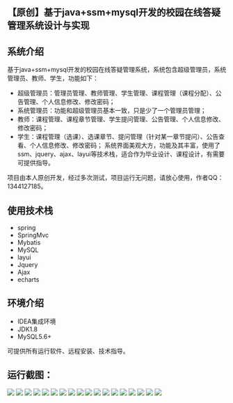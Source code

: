 ## 【原创】基于java+ssm+mysql开发的校园在线答疑管理系统设计与实现

## 系统介绍

基于java+ssm+mysql开发的校园在线答疑管理系统，系统包含超级管理员，系统管理员、教师、学生，功能如下：
- 超级管理员：管理员管理、教师管理、学生管理、课程管理（课程分配）、公告管理、个人信息修改、修改密码；
- 系统管理员：功能和超级管理员基本一致，只是少了一个管理员管理；
- 教师：课程管理、课程章节管理、学生提问管理、公告管理、个人信息修改、修改密码；
- 学生：课程管理（选课）、选课章节、提问管理（针对某一章节提问）、公告查看、个人信息修改、修改密码；
系统界面美观大方，功能及其丰富，使用了ssm、jquery、ajax、layui等技术栈，适合作为毕业设计、课程设计，有需要可提供指导。

项目由本人原创开发，经过多次测试，项目运行无问题，请放心使用，作者QQ：1344127185。

## 使用技术栈

- spring
- SpringMvc
- Mybatis
- MySQL
- layui
- Jquery
- Ajax
- echarts

## 环境介绍

- IDEA集成环境
- JDK1.8
- MySQL5.6+

可提供所有运行软件、远程安装、技术指导。

## 运行截图：
![](https://github.com/itcoderyhl/OnlineQA/blob/main/images/1.png)
![](https://github.com/itcoderyhl/OnlineQA/blob/main/images/2.png)
![](https://github.com/itcoderyhl/OnlineQA/blob/main/images/3.png)
![](https://github.com/itcoderyhl/OnlineQA/blob/main/images/4.png)
![](https://github.com/itcoderyhl/OnlineQA/blob/main/images/5.png)
![](https://github.com/itcoderyhl/OnlineQA/blob/main/images/6.png)
![](https://github.com/itcoderyhl/OnlineQA/blob/main/images/7.png)
![](https://github.com/itcoderyhl/OnlineQA/blob/main/images/8.png)
![](https://github.com/itcoderyhl/OnlineQA/blob/main/images/9.png)
![](https://github.com/itcoderyhl/OnlineQA/blob/main/images/10.png)
![](https://github.com/itcoderyhl/OnlineQA/blob/main/images/11.png)
![](https://github.com/itcoderyhl/OnlineQA/blob/main/images/12.png)
![](https://github.com/itcoderyhl/OnlineQA/blob/main/images/13.png)
![](https://github.com/itcoderyhl/OnlineQA/blob/main/images/14.png)
![](https://github.com/itcoderyhl/OnlineQA/blob/main/images/15.png)
![](https://github.com/itcoderyhl/OnlineQA/blob/main/images/16.png)
![](https://github.com/itcoderyhl/OnlineQA/blob/main/images/17.png)
![](https://github.com/itcoderyhl/OnlineQA/blob/main/images/18.png)



